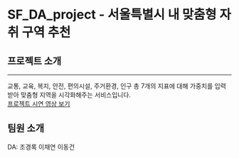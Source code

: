 # SF_DA_project - 서울특별시 내 맞춤형 자취 구역 추천
## 프로젝트 소개
---
교통, 교육, 복지, 안전, 편의시설, 주거환경, 인구 총 7개의 지표에 대해 가중치를 입력받아 맞춤형 지역을 시각화해주는 서비스입니다.
<br>[프로젝트 시연 영상 보기](./media/KakaoTalk_20250216_174232048.mp4)

## 팀원 소개
DA: 조경록 이채연 이동건
